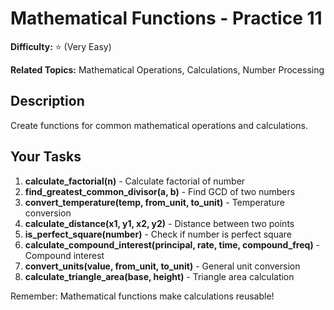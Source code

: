 # Mathematical Functions - Practice 11

**Difficulty:** ⭐ (Very Easy)

**Related Topics:** Mathematical Operations, Calculations, Number Processing

## Description

Create functions for common mathematical operations and calculations.

## Your Tasks

1. **calculate_factorial(n)** - Calculate factorial of number
2. **find_greatest_common_divisor(a, b)** - Find GCD of two numbers
3. **convert_temperature(temp, from_unit, to_unit)** - Temperature conversion
4. **calculate_distance(x1, y1, x2, y2)** - Distance between two points
5. **is_perfect_square(number)** - Check if number is perfect square
6. **calculate_compound_interest(principal, rate, time, compound_freq)** - Compound interest
7. **convert_units(value, from_unit, to_unit)** - General unit conversion
8. **calculate_triangle_area(base, height)** - Triangle area calculation

Remember: Mathematical functions make calculations reusable!